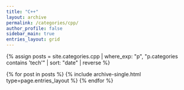 ```yaml
---
title: "C++"
layout: archive
permalink: /categories/cpp/
author_profile: false
sidebar_main: true
entries_layout: grid
---
```


{% assign posts = site.categories.cpp
  | where_exp: "p", "p.categories contains 'tech'"
  | sort: "date"
  | reverse %}

{% for post in posts %}
  {% include archive-single.html type=page.entries_layout %}
{% endfor %}
